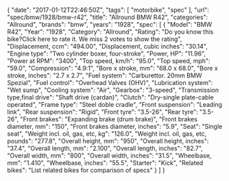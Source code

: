 {
    "date": "2017-01-12T22:46:50Z",
    "tags": [
        "motorbike",
        "spec"
    ],
    "url": "spec\/bmw\/1928\/bmw-r42",
    "title": "Allround BMW R42",
    "categories": "Allround",
    "brands": "bmw",
    "years": "1928",
    "spec": [
        {
            "Model": "BMW R42",
            "Year": "1928",
            "Category": "Allround",
            "Rating": "Do you know this bike?Click here to rate it. We miss 2 votes to show the rating",
            "Displacement, ccm": "494.00",
            "Displacement, cubic inches": "30.14",
            "Engine type": "Two cylinder boxer, four-stroke",
            "Power, HP": "11.96",
            "Power at RPM": "3400",
            "Top speed, km\/h": "95.0",
            "Top speed, mph": "59.0",
            "Compression": "4.9:1",
            "Bore x stroke, mm": "68.0 x 68.0",
            "Bore x stroke, inches": "2.7 x 2.7",
            "Fuel system": "Carburettor. 20mm BMW Spezial",
            "Fuel control": "Overhead Valves (OHV)",
            "Lubrication system": "Wet sump",
            "Cooling system": "Air",
            "Gearbox": "3-speed",
            "Transmission type,final drive": "Shaft drive (cardan)",
            "Clutch": "Dry-single plate-cable operated",
            "Frame type": "Steel doble cradle",
            "Front suspension": "Leading link",
            "Rear suspension": "Rigid",
            "Front tyre": "3.5-26",
            "Rear tyre": "3.5-26",
            "Front brakes": "Expanding brake (drum brake)",
            "Front brakes diameter, mm": "150",
            "Front brakes diameter, inches": "5.9",
            "Seat": "Single seat",
            "Weight incl. oil, gas, etc, kg": "126.0",
            "Weight incl. oil, gas, etc, pounds": "277.8",
            "Overall height, mm": "950",
            "Overall height, inches": "37.4",
            "Overall length, mm": "2.100",
            "Overall length, inches": "82.7",
            "Overall width, mm": "800",
            "Overall width, inches": "31.5",
            "Wheelbase, mm": "1.410",
            "Wheelbase, inches": "55.5",
            "Starter": "Kick",
            "Related bikes": "List related bikes for comparison of specs"
        }
    ]
}
